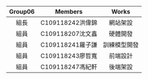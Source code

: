 |Group06|Members|Works|
|:----:|:----:|:-----:|
|組長|C109118242洪偉錦|網站架設|
|組員|C109118207沈文鑫|硬體開發|
|組員|C109118241羅子謙|訓練模型開發|
|組員|C109118243廖哲寬|前端設計|
|組員|C109118247馮紀軒|後端架設|

